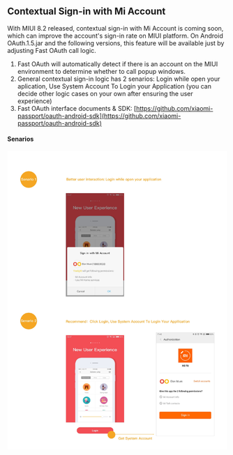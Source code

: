 ## Contextual Sign-in with Mi Account

With MIUI 8.2 released, contextual sign-in with Mi Account is coming soon, which can improve the account's sign-in rate on MIUI platform. On Android OAuth.1.5.jar and the following versions, this feature will be available just by adjusting Fast OAuth call logic.

1. Fast OAuth will automatically detect if there is an account on the MIUI environment to determine whether to call popup windows.
2. General contextual sign-in logic has 2 senarios: Login while open your aplication, Use System Account To Login your Application (you can decide other logic cases on your own after ensuring the user experience)
3. Fast OAuth interface documents & SDK: [https://github.com/xiaomi-passport/oauth-android-sdk](https://github.com/xiaomi-passport/oauth-android-sdk)

#### __Senarios__

![img](images/cj_en.jpg)
